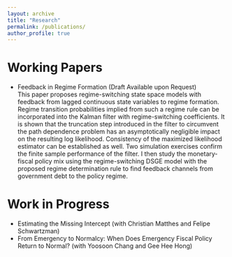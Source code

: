 ```yaml
---
layout: archive
title: "Research"
permalink: /publications/
author_profile: true
---
```



Working Papers
======
- Feedback in Regime Formation (Draft Available upon Request) <br>
This paper proposes regime-switching state space models with feedback from lagged continuous state variables to regime formation. Regime transition probabilities implied from such a regime rule can be incorporated into the Kalman filter with regime-switching coefficients. It is shown that the truncation step introduced in the filter to circumvent the path dependence problem has an asymptotically negligible impact on the resulting log likelihood. Consistency of the maximized likelihood estimator can be established as well. Two simulation exercises confirm the finite sample performance of the filter. I then study the monetary-fiscal policy mix using the regime-switching DSGE model with the proposed regime determination rule to find feedback channels from government debt to the policy regime.

Work in Progress
======
- Estimating the Missing Intercept (with Christian Matthes and Felipe Schwartzman)
- From Emergency to Normalcy: When Does Emergency Fiscal Policy Return to Normal? (with Yoosoon Chang and Gee Hee Hong)

